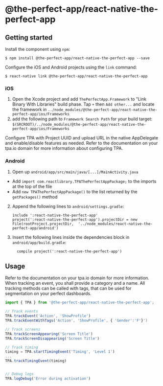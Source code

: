 
# @the-perfect-app/react-native-the-perfect-app

## Getting started

Install the component using `npm`:

`$ npm install @the-perfect-app/react-native-the-perfect-app --save`

Configure the iOS and Android projects using the `link` command:

`$ react-native link @the-perfect-app/react-native-the-perfect-app`

### iOS

1. Open the Xcode project and add `ThePerfectApp.Framework` to "Link Binary With Libraries" build phase. Tap `+` then `Add other...` and locate the framework in `../node_modules/@the-perfect-app/react-native-the-perfect-app/ios/Frameworks`
2. add the following path to `Framework Search Path` for your build target: `$(SRCROOT)/../node_modules/@the-perfect-app/react-native-the-perfect-app/ios/Frameworks`

Configure TPA with Project UUID and upload URL in the native AppDelegate and enable/disable features as needed. Refer to the documentation on your tpa.io domain for more information about configuring TPA.

### Android

1. Open up `android/app/src/main/java/[...]/MainActivity.java`
  - Add `import com.reactlibrary.TPAThePerfectAppPackage;` to the imports at the top of the file
  - Add `new TPAThePerfectAppPackage()` to the list returned by the `getPackages()` method
2. Append the following lines to `android/settings.gradle`:
  	```
  	include ':react-native-the-perfect-app'
  	project(':react-native-the-perfect-app').projectDir = new File(rootProject.projectDir, 	'../node_modules/react-native-the-perfect-app/android')
  	```
3. Insert the following lines inside the dependencies block in `android/app/build.gradle`:
  	```
      compile project(':react-native-the-perfect-app')
  	```


## Usage

Refer to the documentation on your tpa.io domain for more information. When tracking an event, you shall provide a category and a name. All tracking methods can be called with tags, that can be used for segmentation on your perfect dashboards.

```javascript
import { TPA } from '@the-perfect-app/react-native-the-perfect-app';

// Track events
TPA.trackEvent('Action', 'ShowProfile')
TPA.trackEventWithTags('Action', 'ShowProfile', { 'Gender':'F'}')

// Track screens
TPA.trackScreenAppearing('Screen Title')
TPA.trackScreenDisappearing('Screen Title')

// Track timing
timing = TPA.startTimingEvent('Timing', 'Level 1')
...
TPA.trackTimingEvent(timing)


// Debug logs
TPA.logDebug('Error during activation')

```
  